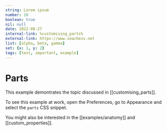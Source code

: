 ```yaml
---
string: Lorem ipsum
number: 10
boolean: true
nil: null
date: 2022-08-27
internal-link: %customising_parts%
external-link: https://www.seachess.net
list: [alpha, beta, gamma]
set: {x: 1, y: 2}
tags: [test, important, example]
---
```

# Parts

This example demontrates the topic discussed in [[customising_parts]].

To see this example at work, open the Preferences, go to Appearance and select the `parts` CSS snippet.

You might also be interested in the [[examples/anatomy]] and [[custom_properties]].